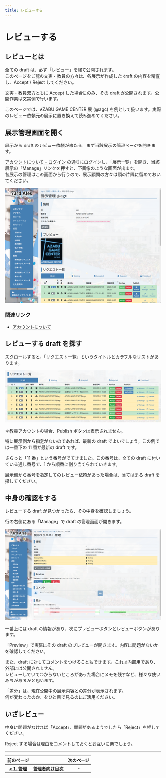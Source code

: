 ```yaml
---
title: レビューする
---
```


# レビューする

## レビューとは

全ての draft は、必ず「レビュー」を経て公開されます。  
このページをご覧の文実・教員の方々は、各展示が作成した draft の内容を精査し、Accept / Reject してください。

文実・教員双方ともに Accept した場合にのみ、その draft が公開されます。公開作業は文実側で行います。

このページでは、AZABU GAME CENTER 展 (@agc) を例として扱います。実際のレビュー依頼元の展示に置き換えて読み進めてください。

## 展示管理画面を開く

展示から draft のレビュー依頼が来たら、まず当該展示の管理ページを開きます。

[アカウントについて - ログイン](/common/account#ログイン) の通りにログインし、「展示一覧」を開き、当該展示の「Manage」リンクを押すと、下画像のような画面が出ます。  
各展示の管理はこの画面から行うので、展示顧問の方々は頭の片隅に留めておいてください。

![](images/exh-manage.png)

### 関連リンク

- [アカウントについて](/common/account)

## レビューする draft を探す

スクロールすると、「リクエスト一覧」というタイトルとカラフルなリストがあります。

![](images/draft-table.png)

＊教員アカウントの場合、Publish ボタンは表示されません。

特に展示側から指定がないのであれば、最新の draft でよいでしょう。この例では一番下の 11 番が最新の draft です。

さらっと「11 番」という番号がでてきました。この番号は、全ての draft に付いている通し番号で、1 から順番に割り当てられていきます。

展示側から番号を指定してのレビュー依頼があった場合は、当てはまる draft を探してください。

## 中身の確認をする

レビューする draft が見つかったら、その中身を確認しましょう。

行の右側にある「Manage」で draft の管理画面が開きます。

![](images/draft-manage.png)

一番上には draft の情報があり、次にプレビューボタンとレビューボタンがあります。

「Preview」で実際にその draft のプレビューが開きます。内容に問題がないかを確認してください。

また、draft に対してコメントをつけることもできます。これは内部用であり、外部には公開されません。  
レビューしていてわからないところがあった場合にメモを残すなど、様々な使いみちがあるかと思います。

「差分」は、現在公開中の展示内容との差分が表示されます。  
何が変わったのか、をひと目で見るのにご活用ください。

## いざレビュー

中身に問題がなければ「Accept」、問題があるようでしたら「Reject」を押してください。

Reject する場合は理由をコメントしておくとお互いに楽でしょう。

---

| 前のページ | | 次のページ |
| :-: | :-: | :-: |
| **[< 1. 管理](1-manage)** | **[管理者向け目次](.)** | - |

